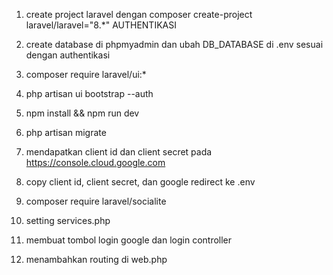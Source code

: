 1. create project laravel dengan composer create-project laravel/laravel="8.*" AUTHENTIKASI

2. create database di phpmyadmin dan ubah DB_DATABASE di .env sesuai dengan authentikasi

3. composer require laravel/ui:*

4. php artisan ui bootstrap --auth

5. npm install && npm run dev

6. php artisan migrate

7. mendapatkan client id dan client secret pada https://console.cloud.google.com

8. copy client id, client secret, dan google redirect ke .env

9. composer require laravel/socialite

10. setting services.php

11. membuat tombol login google dan login controller

12. menambahkan routing di web.php
